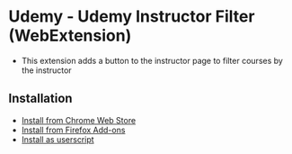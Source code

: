 # Udemy - Udemy Instructor Filter (WebExtension)

- This extension adds a button to the instructor page to filter courses by the instructor

## Installation

- [Install from Chrome Web Store](https://chrome.google.com/webstore/detail/udemy-instructor-filter/dmlfcanjgejpgjajoiepgfglmjcnhhlh)
- [Install from Firefox Add-ons](https://addons.mozilla.org/addon/udemy-instructor-filter)
- [Install as userscript](https://greasyfork.org/en/scripts/402838-udemy-improved-course-library)
